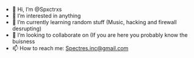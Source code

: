 - 👋 Hi, I’m @Spxctrxs
- 👀 I’m interested in anything
- 🌱 I’m currently learning random stuff (Music, hacking and firewall desrupting)
- 💞️ I’m looking to collaborate on (If you are here you probably know the buisness
- 📫 How to reach me: Spectres.inc@gmail.com

<!---
Spxctrxs/Spxctrxs is a ✨ special ✨ repository because its `README.md` (this file) appears on your GitHub profile.
You can click the Preview link to take a look at your changes.
--->
